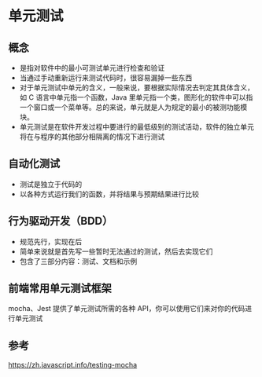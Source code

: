 # 单元测试

## 概念

- 是指对软件中的最小可测试单元进行检查和验证
- 当通过手动重新运行来测试代码时，很容易漏掉一些东西
- 对于单元测试中单元的含义，一般来说，要根据实际情况去判定其具体含义，如 C 语言中单元指一个函数，Java 里单元指一个类，图形化的软件中可以指一个窗口或一个菜单等。总的来说，单元就是人为规定的最小的被测功能模块。
- 单元测试是在软件开发过程中要进行的最低级别的测试活动，软件的独立单元将在与程序的其他部分相隔离的情况下进行测试

## 自动化测试

- 测试是独立于代码的
- 以各种方式运行我们的函数，并将结果与预期结果进行比较

## 行为驱动开发（BDD）

- 规范先行，实现在后
- 简单来说就是首先写一些暂时无法通过的测试，然后去实现它们
- 包含了三部分内容：测试、文档和示例

## 前端常用单元测试框架

mocha、Jest 提供了单元测试所需的各种 API，你可以使用它们来对你的代码进行单元测试

## 参考

<https://zh.javascript.info/testing-mocha>
